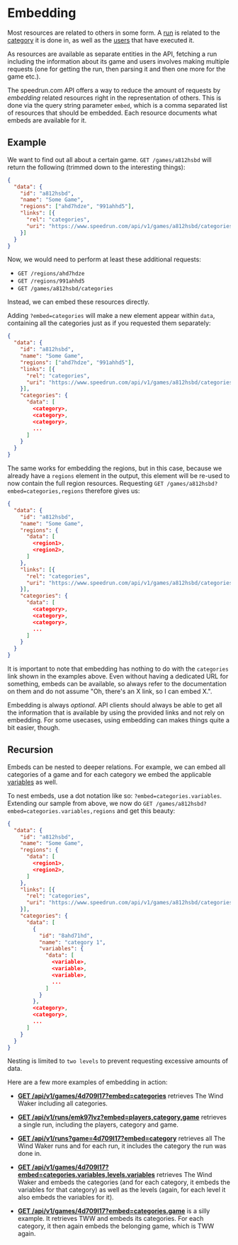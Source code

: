 # Embedding

Most resources are related to others in some form. A [run](runs.md) is related to the
[category](categories.md) it is done in, as well as the [users](users.md) that have executed it.

As resources are available as separate entities in the API, fetching a run including the information
about its game and users involves making multiple requests (one for getting the run, then parsing it
and then one more for the game etc.).

The speedrun.com API offers a way to reduce the amount of requests by *embedding* related resources
right in the representation of others. This is done via the query string parameter ``embed``, which
is a comma separated list of resources that should be embedded. Each resource documents what embeds
are available for it.

## Example

We want to find out all about a certain game. ``GET /games/a812hsbd`` will return the following
(trimmed down to the interesting things):

```json
{
  "data": {
    "id": "a812hsbd",
    "name": "Some Game",
    "regions": ["ahd7hdze", "991ahhd5"],
    "links": [{
      "rel": "categories",
      "uri": "https://www.speedrun.com/api/v1/games/a812hsbd/categories"
    }]
  }
}
```

Now, we would need to perform at least these additional requests:

* ``GET /regions/ahd7hdze``
* ``GET /regions/991ahhd5``
* ``GET /games/a812hsbd/categories``

Instead, we can embed these resources directly.

Adding ``?embed=categories`` will make a new element appear within ``data``, containing all the
categories just as if you requested them separately:

```json
{
  "data": {
    "id": "a812hsbd",
    "name": "Some Game",
    "regions": ["ahd7hdze", "991ahhd5"],
    "links": [{
      "rel": "categories",
      "uri": "https://www.speedrun.com/api/v1/games/a812hsbd/categories"
    }],
    "categories": {
      "data": [
        <category>,
        <category>,
        <category>,
        ...
      ]
    }
  }
}
```

The same works for embedding the regions, but in this case, because we already have a ``regions``
element in the output, this element will be re-used to now contain the full region resources.
Requesting ``GET /games/a812hsbd?embed=categories,regions`` therefore gives us:

```json
{
  "data": {
    "id": "a812hsbd",
    "name": "Some Game",
    "regions": {
      "data": [
        <region1>,
        <region2>,
      ]
    },
    "links": [{
      "rel": "categories",
      "uri": "https://www.speedrun.com/api/v1/games/a812hsbd/categories"
    }],
    "categories": {
      "data": [
        <category>,
        <category>,
        <category>,
        ...
      ]
    }
  }
}
```

It is important to note that embedding has nothing to do with the ``categories`` link shown in the
examples above. Even without having a dedicated URL for something, embeds can be available, so
always refer to the documentation on them and do not assume "Oh, there's an X link, so I can embed
X.".

Embedding is always *optional*. API clients should always be able to get all the information that is
available by using the provided links and not rely on embedding. For some usecases, using embedding
can makes things quite a bit easier, though.

## Recursion

Embeds can be nested to deeper relations. For example, we can embed all categories of a game and for
each category we embed the applicable [variables](variables.md) as well.

To nest embeds, use a dot notation like so: ``?embed=categories.variables``. Extending our sample
from above, we now do ``GET /games/a812hsbd?embed=categories.variables,regions`` and get this beauty:

```json
{
  "data": {
    "id": "a812hsbd",
    "name": "Some Game",
    "regions": {
      "data": [
        <region1>,
        <region2>,
      ]
    },
    "links": [{
      "rel": "categories",
      "uri": "https://www.speedrun.com/api/v1/games/a812hsbd/categories"
    }],
    "categories": {
      "data": [
        {
          "id": "8ahd71hd",
          "name": "category 1",
          "variables": {
            "data": [
              <variable>,
              <variable>,
              <variable>,
              ...
            ]
          }
        },
        <category>,
        <category>,
        ...
      ]
    }
  }
}
```

Nesting is limited to ``two levels`` to prevent requesting excessive amounts of data.

Here are a few more examples of embedding in action:

* [**GET /api/v1/games/4d709l17?embed=categories**](https://www.speedrun.com/api/v1/games/4d709l17?embed=categories)
  retrieves The Wind Waker including all categories.

* [**GET /api/v1/runs/emk97lvz?embed=players,category,game**](https://www.speedrun.com/api/v1/runs/emk97lvz?embed=players,category,game)
  retrieves a single run, including the players, category and game.

* [**GET /api/v1/runs?game=4d709l17?embed=category**](https://www.speedrun.com/api/v1/runs?game=4d709l17)
  retrieves all The Wind Waker runs and for each run, it includes the category the run was done in.

* [**GET /api/v1/games/4d709l17?embed=categories.variables,levels.variables**](https://www.speedrun.com/api/v1/games/4d709l17?embed=categories.variables,levels.variables)
  retrieves The Wind Waker and embeds the categories (and for each category, it embeds the variables
  for that category) as well as the levels (again, for each level it also embeds the variables for it).

* [**GET /api/v1/games/4d709l17?embed=categories.game**](https://www.speedrun.com/api/v1/games/4d709l17?embed=categories.game)
  is a silly example. It retrieves TWW and embeds its categories. For each category, it then again
  embeds the belonging game, which is TWW again.
